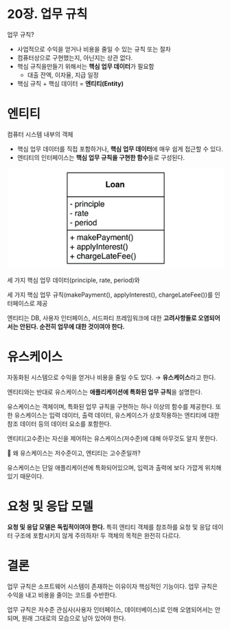 # 20장. 업무 규칙

업무 규칙?

- 사업적으로 수익을 얻거나 비용을 줄일 수 있는 규칙 또는 절차
- 컴퓨터상으로 구현했는지, 아닌지는 상관 없다.
- 핵심 규칙을만들기 위해서는 **핵심 업무 데이터**가 필요함
    - 대출 잔액, 이자율, 지급 일정
- 핵심 규칙 + 핵심 데이터 = **엔티티(Entity)**

# 엔티티

컴퓨터 시스템 내부의 객체

- 핵심 업무 데이터를 직접 포함하거나, **핵심 업무 데이터**에 매우 쉽게 접근할 수 있다.
- 엔티티의 인터페이스는 **핵심 업무 규칙을 구현한 함수**들로 구성된다.

![](image/0.png)

세 가지 핵심 업무 데이터(principle, rate, period)와

세 가지 핵심 업무 규칙(makePayment(), applyInterest(), chargeLateFee())를 인터페이스로 제공

엔티티는 DB, 사용자 인터페이스, 서드파티 프레임워크에 대한 **고려사항들로 오염되어서는 안된다. 순전히 업무에 대한 것이여야 한다.**

# 유스케이스

자동화된 시스템으로 수익을 얻거나 비용을 줄일 수도 있다. → **유스케이스**라고 한다.

엔티티와는 반대로 유스케이스는 **애플리케이션에 특화된 업무 규칙**을 설명한다.

유스케이스는 객체이며, 특화된 업무 규칙을 구현하는 하나 이상의 함수를 제공한다. 또한 유스케이스는 입력 데이터, 출력 데이터, 유스케이스가 상호작용하는 엔티티에 대한 참조 데이터 등의 데이터 요소를 포함한다.

엔티티(고수준)는 자신을 제어하는 유스케이스(저수준)에 대해 아무것도 알지 못한다.

🧐 왜 유스케이스는 저수준이고, 엔티티는 고수준일까?

유스케이스는 단일 애플리케이션에 특화되어있으며, 입력과 출력에 보다 가깝게 위치해있기 때문이다.

# 요청 및 응답 모델

**요청 및 응답 모델은 독립적이여야 한다.** 특히 엔티티 객체를 참조하를 요청 및 응답 데이터 구조에 포함시키지 않게 주의하자! 두 객체의 목적은 완전히 다르다.

# 결론

업무 규칙은 소프트웨어 시스템이 존재하는 이유이자 핵심적인 기능이다. 업무 규칙은 수익을 내고 비용을 줄이는 코드를 수반한다.

업무 규칙은 저수준 관심사(사용자 인터페이스, 데이터베이스)로 인해 오염되어서는 안 되며, 원래 그대로의 모습으로 남아 있어야 한다.